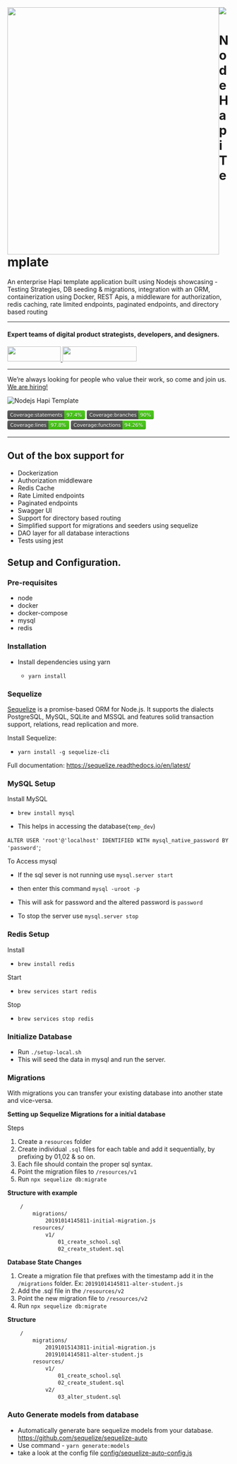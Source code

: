 <img align="left" src="https://github.com/wednesday-solutions/nodejs-hapi-template/blob/master/nodejs_hapi_template_github.svg" width="480" height="560" />

<div>
  <a href="https://www.wednesday.is?utm_source=gthb&utm_medium=repo&utm_campaign=serverless" align="left" style="margin-left: 0;">
    <img src="https://uploads-ssl.webflow.com/5ee36ce1473112550f1e1739/5f5879492fafecdb3e5b0e75_wednesday_logo.svg">
  </a>
  <p>
    <h1 align="left">Node Hapi Template
    </h1>
  </p>

  <p>
An enterprise Hapi template application built using Nodejs showcasing - Testing Strategies, DB seeding & migrations, integration with an ORM, containerization using Docker, REST Apis, a middleware for authorization, redis caching, rate limited endpoints, paginated endpoints, and directory based routing
  </p>

---

  <p>
    <h4>
      Expert teams of digital product strategists, developers, and designers.
    </h4>
  </p>

  <div>
    <a href="https://www.wednesday.is/contact-us?utm_source=gthb&utm_medium=repo&utm_campaign=serverless" target="_blank">
      <img src="https://uploads-ssl.webflow.com/5ee36ce1473112550f1e1739/5f6ae88b9005f9ed382fb2a5_button_get_in_touch.svg" width="121" height="34">
    </a>
    <a href="https://github.com/wednesday-solutions/" target="_blank">
      <img src="https://uploads-ssl.webflow.com/5ee36ce1473112550f1e1739/5f6ae88bb1958c3253756c39_button_follow_on_github.svg" width="168" height="34">
    </a>
  </div>

---

<span>We’re always looking for people who value their work, so come and join us. <a href="https://www.wednesday.is/hiring">We are hiring!</a></span>

</div>

![Nodejs Hapi Template](https://github.com/wednesday-solutions/node-js-hapi-template/workflows/Nodejs%20Hapi%20Template/badge.svg)

<div>
<img src='./badges/badge-statements.svg' height="20"/>
<img src='./badges/badge-branches.svg' height="20"/>
</div>
<div>
<img src='./badges/badge-lines.svg'  height="20"/>
<img src='./badges/badge-functions.svg' height="20"/>
</div>

---

## Out of the box support for

-   Dockerization
-   Authorization middleware
-   Redis Cache
-   Rate Limited endpoints
-   Paginated endpoints
-   Swagger UI
-   Support for directory based routing
-   Simplified support for migrations and seeders using sequelize
-   DAO layer for all database interactions
-   Tests using jest

## Setup and Configuration.

### Pre-requisites

-   node
-   docker
-   docker-compose
-   mysql
-   redis

### Installation

-   Install dependencies using yarn

    -   `yarn install`

### Sequelize

[Sequelize](https://sequelize.readthedocs.io/en/latest/) is a promise-based ORM for Node.js. It supports the dialects PostgreSQL, MySQL, SQLite and MSSQL and features solid transaction support, relations, read replication and more.

Install Sequelize:

-   `yarn install -g sequelize-cli`

Full documentation: https://sequelize.readthedocs.io/en/latest/

### MySQL Setup

Install MySQL

-   `brew install mysql`

-   This helps in accessing the database(`temp_dev`)

`ALTER USER 'root'@'localhost' IDENTIFIED WITH mysql_native_password BY 'password'`;

To Access mysql

-   If the sql sever is not running use `mysql.server start`
-   then enter this command `mysql -uroot -p`
-   This will ask for password and the altered password is `password`

-   To stop the server use
    `mysql.server stop`

### Redis Setup

Install

-   `brew install redis`

Start

-   `brew services start redis`

Stop

-   `brew services stop redis`

### Initialize Database

-   Run `./setup-local.sh`
-   This will seed the data in mysql and run the server.

### Migrations

With migrations you can transfer your existing database into another state and vice-versa.

**Setting up Sequelize Migrations for a initial database**

Steps

1. Create a `resources` folder
2. Create individual `.sql` files for each table and add it sequentially, by prefixing by 01,02 & so on.
3. Each file should contain the proper sql syntax.
4. Point the migration files to `/resources/v1`
5. Run `npx sequelize db:migrate`

**Structure with example**

```
    /
        migrations/
            20191014145811-initial-migration.js
        resources/
            v1/
                01_create_school.sql
                02_create_student.sql
```

**Database State Changes**

1. Create a migration file that prefixes with the timestamp add it in the `/migrations` folder. Ex: `20191014145811-alter-student.js`
2. Add the .sql file in the `/resources/v2`
3. Point the new migration file to `/resources/v2`
4. Run `npx sequelize db:migrate`

**Structure**

```
    /
        migrations/
            20191015143811-initial-migration.js
            20191014145811-alter-student.js
        resources/
            v1/
                01_create_school.sql
                02_create_student.sql
            v2/
                03_alter_student.sql

```

### Auto Generate models from database

-   Automatically generate bare sequelize models from your database.
    https://github.com/sequelize/sequelize-auto
-   Use command - `yarn generate:models`
-   take a look at the config file [config/sequelize-auto-config.js](config/sequelize-auto-config.js)
